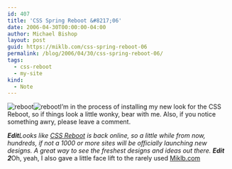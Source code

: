 ```yaml
---
id: 407
title: 'CSS Spring Reboot &#8217;06'
date: 2006-04-30T00:00:00-04:00
author: Michael Bishop
layout: post
guid: https://miklb.com/css-spring-reboot-06
permalink: /blog/2006/04/30/css-spring-reboot-06/
tags:
  - css-reboot
  - my-site
kind:
  - Note
---
```

<p><img class="left small" src="http://www.miklb.com/blog/wp-content/uploads/2006/05/reboot.thumbnail.gif" alt="reboot" /><img class="left big" src="http://www.miklb.com/blog/wp-content/uploads/2006/05/reboot.gif" alt="reboot" />I’m in the process of installing my new look for the CSS Reboot, so if things look a little wonky, bear with me.  Also, if you notice something awry, please leave a comment.</p>

<p><em><strong><em>Edit</em></strong>Looks like <a href="http://cssreboot.com">CSS Reboot</a> is back online, so a little while from now, hundreds, if not a 1000 or more sites will be officially launching new designs.  A great way to see the freshest designs and ideas out there.</em>
<em><strong><em>Edit 2</em></strong></em>Oh, yeah, I also gave a little face lift to the rarely used <a href="http://www.miklb.com">Miklb.com</a></p>